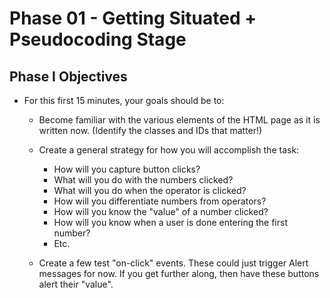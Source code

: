 # Phase 01 - Getting Situated + Pseudocoding Stage

## Phase I Objectives

* For this first 15 minutes, your goals should be to:

  * Become familiar with the various elements of the HTML page as it is written now. (Identify the classes and IDs that matter!)

  * Create a general strategy for how you will accomplish the task:

    * How will you capture button clicks?
    * What will you do with the numbers clicked?
    * What will you do when the operator is clicked?
    * How will you differentiate numbers from operators?
    * How will you know the "value" of a number clicked?
    * How will you know when a user is done entering the first number?
    * Etc.

  * Create a few test "on-click" events. These could just trigger Alert messages for now. If you get further along, then have these buttons alert their "value".
